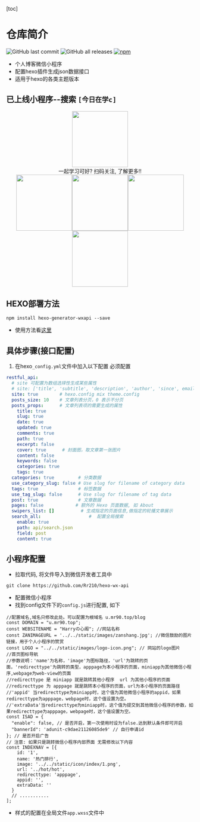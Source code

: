 [toc]

# 仓库简介

![GitHub last commit](https://img.shields.io/github/last-commit/rr210/hexo-wx-api?color=blue&logo=github&style=plastic) ![GitHub all releases](https://img.shields.io/github/downloads/rr210/hexo-wx-api/total?logo=github)  [![npm](https://img.shields.io/npm/v/hexo-generator-wxapi?color=green&logo=npm)](https://www.npmjs.com/package/hexo-generator-wxapi)

* 个人博客微信小程序
* 配置hexo插件生成json数据接口
* 适用于hexo的各类主题版本

## 已上线小程序--搜索 `[今日在学c]`

<div align="center">
<img src="https://cdn.jsdelivr.net/gh/Rr210/image@master/hexo/api/gh_7726a019ff90_258.jpg" width="150" height="150">
<div>一起学习可好? 扫码关注, 了解更多!!</div>
</div>

<div align="center">
<img src="https://cdn.jsdelivr.net/gh/Rr210/image@master/hexo/api/20210906211822.png" width="150"><img src="https://cdn.jsdelivr.net/gh/Rr210/image@master/hexo/api/20210907223503.png" width="150"><img src="https://cdn.jsdelivr.net/gh/Rr210/image@master/hexo/api/20210908205236.png" width="150"><img src="https://cdn.jsdelivr.net/gh/Rr210/image@master/hexo/api/20210908205352.png" width="150">
</div>

## HEXO部署方法

```html
npm install hexo-generator-wxapi --save
```

* 使用方法看[这里](https://github.com/rr210/hexo-generator-wxapi)

## 具体步骤(接口配置)

1. 在hexo`_config.yml`文件中加入以下配置 必须配置

```yaml
restful_api:
  # site 可配置为数组选择性生成某些属性
  # site: ['title', 'subtitle', 'description', 'author', 'since', email', 'favicon', 'avatar']
  site: true        # hexo.config mix theme.config
  posts_size: 10    # 文章列表分页，0 表示不分页
  posts_props:      # 文章列表项的需要生成的属性
    title: true
    slug: true
    date: true
    updated: true
    comments: true
    path: true
    excerpt: false
    cover: true      # 封面图，取文章第一张图片
    content: false
    keywords: false
    categories: true
    tags: true
  categories: true         # 分类数据
  use_category_slug: false # Use slug for filename of category data
  tags: true               # 标签数据
  use_tag_slug: false      # Use slug for filename of tag data
  post: true               # 文章数据
  pages: false            # 额外的 Hexo 页面数据, 如 About
  swipers_list: []          # 生成指定的页面信息,做指定的轮播文章展示
  search_all:                  #  配置全局搜索
    enable: true
    path: api/search.json  
    field: post
    content: true
```

## 小程序配置

* 拉取代码, 将文件导入到微信开发者工具中

```npm
git clone https://github.com/Rr210/hexo-wx-api
```

* 配置微信小程序
* 找到config文件下的`config.js`进行配置, 如下

```JS
//配置域名,域名只修改此处。可以配置为根域名 u.mr90.top/blog
const DOMAIN = "u.mr90.top";
const WEBSITENAME = "Harryの心阁"; //网站名称
const ZANIMAGEURL = '../../static/images/zanshang.jpg'; //微信鼓励的图片链接，用于个人小程序的赞赏
const LOGO = "../../static/images/logo-icon.png"; // 网站的logo图片
//首页图标导航
//参数说明：'name'为名称，'image'为图标路径，'url'为跳转的页面，'redirecttype'为跳转的类型，apppage为本小程序的页面，miniapp为其他微信小程序,webpage为web-view的页面
//redirecttype 是 miniapp 就是跳转其他小程序  url 为其他小程序的页面
//redirecttype 为 apppage 就是跳转本小程序的页面，url为本小程序的页面路径
//'appid' 当redirecttype为miniapp时，这个值为其他微信小程序的appid，如果redirecttype为apppage，webpage时，这个值设置为空。
//'extraData'当redirecttype为miniapp时，这个值为提交到其他微信小程序的参数，如果redirecttype为apppage，webpage时，这个值设置为空。
const ISAD = {
  "enable": false, // 是否开启，第一次使用时设为false.达到默认条件即可开启
  "bannerId": 'adunit-c9dae21126085de9' // 自行申请id
}; // 是否开启广告
// 注意: 如果只是跳转微信小程序内部界面 无需修改以下内容
const INDEXNAV = [{
    id: '1',
    name: '热门排行',
    image: '../../static/icon/index/1.png',
    url: '../hot/hot',
    redirecttype: 'apppage',
    appid: '',
    extraData: ''
  }
  // ...........
];
```

* 样式的配置在全局文件`app.wxss`文件中

